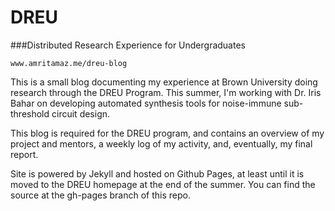 # DREU 
###Distributed Research Experience for Undergraduates

    www.amritamaz.me/dreu-blog

This is a small blog documenting my experience at Brown University
doing research through the DREU Program. 
This summer, I'm working with Dr. Iris Bahar
on developing automated synthesis tools for noise-immune 
sub-threshold circuit design.


This blog is required for the DREU program, and contains an
overview of my project and mentors, a weekly log of my activity,
and, eventually, my final report. 

Site is powered by Jekyll and hosted on Github Pages,
at least until it is moved to the DREU homepage at the end of the summer.
You can find the source at the gh-pages branch of this repo.

